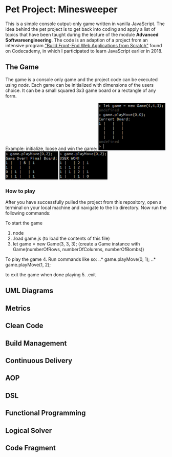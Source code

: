 # Pet Project: Minesweeper
This is a simple console output-only game written in vanilla JavaScript.
The idea behind the pet project is to get back into coding and apply a list of topics that have been taught during the lecture of the module **Advanced Softwareengineering**.
The code is an adaption of a project from an intensive program ["Build Front-End Web Applications from Scratch"](http://pro.codecademy.com/intensive/build-frontend-webapps-from-scratch/ "Codecademy Program Reference") found on Codecademy, in which I participated to learn JavaScript earlier in 2018.

## The Game
The game is a console only game and the project code can be executed using *node*.
Each game can be initialized with dimensions of the users choice. It can be a small squared 3x3 game board or a
rectangle of any form.

Example: initialize, loose and win the game:
![new game](images/newgame.png "New game initialized")
![game lost](images/gameover.png "Game was lost")
![game won](images/gamewon.png "Game was won")

### How to play
After you have successfully pulled the project from this repository, open a terminal on your local machine and navigate to the lib directory. Now run the following commands:

To start the game
1. node
2. .load game.js (to load the contents of this file)
3. let game = new Game(3, 3, 3); (create a Game instance with Game(numberOfRows, numberOfColumns, numberOfBombs))

To play the game
4. Run commands like so:
..* game.playMove(0, 1);
..* game.playMove(1, 2);

to exit the game when done playing
5. .exit

## UML Diagrams
## Metrics
## Clean Code
## Build Management
## Continuous Delivery
## AOP
## DSL
## Functional Programming
## Logical Solver
## Code Fragment

